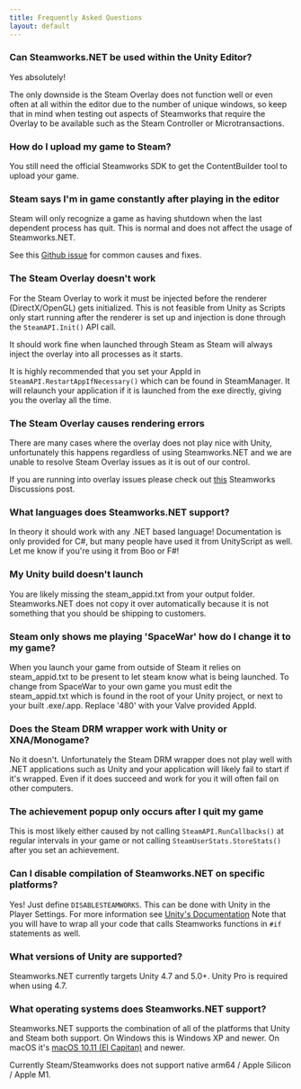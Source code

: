 ```yaml
---
title: Frequently Asked Questions
layout: default
---
```

### Can Steamworks.NET be used within the Unity Editor?

Yes absolutely!

The only downside is the Steam Overlay does not function well or even often at all within the editor due to the number of unique windows, so keep that in mind when testing out aspects of Steamworks that require the Overlay to be available such as the Steam Controller or Microtransactions.

### How do I upload my game to Steam?

You still need the official Steamworks SDK to get the ContentBuilder tool to upload your game.

### Steam says I'm in game constantly after playing in the editor

Steam will only recognize a game as having shutdown when the last dependent process has quit. This is normal and does not affect the usage of Steamworks.NET.

See this [Github issue](https://github.com/rlabrecque/Steamworks.NET/issues/13) for common causes and fixes.

### The Steam Overlay doesn't work

For the Steam Overlay to work it must be injected before the renderer (DirectX/OpenGL) gets initialized. This is not feasible from Unity as Scripts only start running after the renderer is set up and injection is done through the `SteamAPI.Init()` API call.

It should work fine when launched through Steam as Steam will always inject the overlay into all processes as it starts.

It is highly recommended that you set your AppId in `SteamAPI.RestartAppIfNecessary()` which can be found in SteamManager. It will relaunch your application if it is launched from the exe directly, giving you the overlay all the time.

### The Steam Overlay causes rendering errors

There are many cases where the overlay does not play nice with Unity, unfortunately this happens regardless of using Steamworks.NET and we are unable to resolve Steam Overlay issues as it is out of our control.

If you are running into overlay issues please check out [this](http://steamcommunity.com/groups/steamworks/discussions/0/540744936523837631/) Steamworks Discussions post.

### What languages does Steamworks.NET support?

In theory it should work with any .NET based language! Documentation is only provided for C#, but many people have used it from UnityScript as well. Let me know if you're using it from Boo or F#!

### My Unity build doesn't launch

You are likely missing the steam_appid.txt from your output folder. Steamworks.NET does not copy it over automatically because it is not something that you should be shipping to customers.

### Steam only shows me playing 'SpaceWar' how do I change it to my game?

When you launch your game from outside of Steam it relies on steam_appid.txt to be present to let steam know what is being launched. To change from SpaceWar to your own game you must edit the steam_appid.txt which is found in the root of your Unity project, or next to your built .exe/.app. Replace '480' with your Valve provided AppId.

### Does the Steam DRM wrapper work with Unity or XNA/Monogame?

No it doesn't. Unfortunately the Steam DRM wrapper does not play well with .NET applications such as Unity and your application will likely fail to start if it's wrapped. Even if it does succeed and work for you it will often fail on other computers.

### The achievement popup only occurs after I quit my game

This is most likely either caused by not calling `SteamAPI.RunCallbacks()` at regular intervals in your game or not calling `SteamUserStats.StoreStats()` after you set an achievement.

### Can I disable compilation of Steamworks.NET on specific platforms?

Yes! Just define `DISABLESTEAMWORKS`. This can be done with Unity in the Player Settings. For more information see [Unity's Documentation](https://docs.unity3d.com/Manual/PlatformDependentCompilation.html)
Note that you will have to wrap all your code that calls Steamworks functions in `#if` statements as well.

### What versions of Unity are supported?

Steamworks.NET currently targets Unity 4.7 and 5.0+. Unity Pro is required when using 4.7.

### What operating systems does Steamworks.NET support?

Steamworks.NET supports the combination of all of the platforms that Unity and Steam both support. On Windows this is Windows XP and newer. On macOS it's [macOS 10.11 (El Capitan)](https://support.steampowered.com/kb_article.php?ref=5953-QTIO-1764) and newer.

Currently Steam/Steamworks does not support native arm64 / Apple Silicon / Apple M1.
